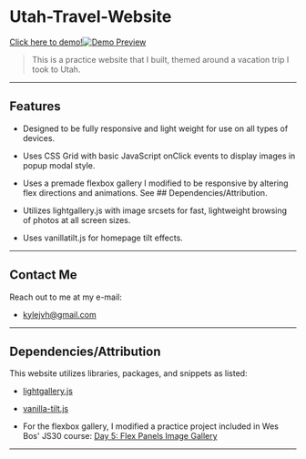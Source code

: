 # Utah-Travel-Website

<a href="https://kylejvh.github.io/Utah-Travel-Website/">Click here to demo!<img src="./background.jpg&s=200" title="Demo Preview" alt="Demo Preview"></a>


> This is a practice website that I built, themed around a vacation trip I took to Utah.

---

## Features

- Designed to be fully responsive and light weight for use on all types of devices.

- Uses CSS Grid with basic JavaScript onClick events to display images in popup modal style.    

- Uses a premade flexbox gallery I modified to be responsive by altering flex directions and animations. See ## Dependencies/Attribution.

- Utilizes lightgallery.js with image srcsets for fast, lightweight browsing of photos at all screen sizes.

- Uses vanillatilt.js for homepage tilt effects.


---

## Contact Me

Reach out to me at my e-mail: 

- kylejvh@gmail.com

---

## Dependencies/Attribution

This website utilizes libraries, packages, and snippets as listed: 

- <a href="https://sachinchoolur.github.io/lightgallery.js/">lightgallery.js</a>

- <a href="https://micku7zu.github.io/vanilla-tilt.js/">vanilla-tilt.js</a>

- For the flexbox gallery, I modified a practice project included in Wes Bos' JS30 course:
<a href="https://javascript30.com/">Day 5: Flex Panels Image Gallery</a>


---
